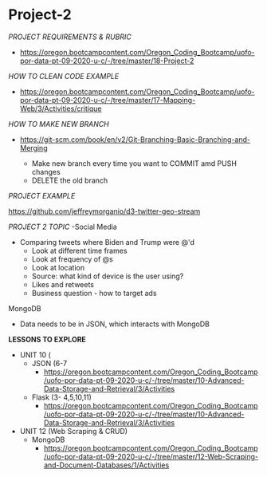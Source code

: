# Project-2

*PROJECT REQUIREMENTS & RUBRIC*
- https://oregon.bootcampcontent.com/Oregon_Coding_Bootcamp/uofo-por-data-pt-09-2020-u-c/-/tree/master/18-Project-2

*HOW TO CLEAN CODE EXAMPLE*
- https://oregon.bootcampcontent.com/Oregon_Coding_Bootcamp/uofo-por-data-pt-09-2020-u-c/-/tree/master/17-Mapping-Web/3/Activities/critique

*HOW TO MAKE NEW BRANCH*
- https://git-scm.com/book/en/v2/Git-Branching-Basic-Branching-and-Merging
  
   - Make new branch every time you want to COMMIT amd PUSH changes
   - DELETE the old branch
    
*PROJECT EXAMPLE*

https://github.com/jeffreymorganio/d3-twitter-geo-stream

*PROJECT 2 TOPIC*
-Social Media
  - Comparing tweets where Biden and Trump were @'d
    - Look at different time frames
    - Look at frequency of @s
    - Look at location
    - Source: what kind of device is the user using?
    - Likes and retweets
    - Business question - how to target ads
 
MongoDB
  - Data needs to be in JSON, which interacts with MongoDB
  
**LESSONS TO EXPLORE**
  - UNIT 10 (
    - JSON (6-7
      - https://oregon.bootcampcontent.com/Oregon_Coding_Bootcamp/uofo-por-data-pt-09-2020-u-c/-/tree/master/10-Advanced-Data-Storage-and-Retrieval/3/Activities
    - Flask (3- 4,5,10,11)
      - https://oregon.bootcampcontent.com/Oregon_Coding_Bootcamp/uofo-por-data-pt-09-2020-u-c/-/tree/master/10-Advanced-Data-Storage-and-Retrieval/3/Activities
  - UNIT 12 (Web Scraping & CRUD)
    - MongoDB 
      - https://oregon.bootcampcontent.com/Oregon_Coding_Bootcamp/uofo-por-data-pt-09-2020-u-c/-/tree/master/12-Web-Scraping-and-Document-Databases/1/Activities
   
    
    

